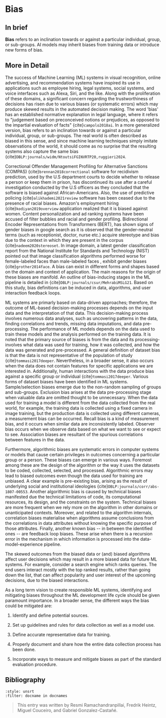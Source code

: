 # Bias

## In brief

**Bias** refers to an inclination towards or against a particular individual, group,
or sub-groups. AI models may inherit biases from training data or introduce
new forms of bias.

## More in Detail


The success of Machine Learning (ML) systems in visual recognition, online advertising, and recommendation systems have inspired its use in applications such as employee hiring, legal systems, social systems, and voice interfaces such as Alexa, Siri, and the like. Along with the proliferation of these domains, a significant concern regarding the trustworthiness of decisions has risen due to various biases (or systematic errors) which may produce skewed results in the automated decision making. The word 'bias' has an established normative explanation in legal language, where it refers to "judgement based on preconceived notions or prejudices, as opposed to the impartial evaluation of facts" {cite}`campolo2018ai`. In a more generalized version, bias refers to an inclination towards or against a particular individual, group, or sub-groups. The real world is often described as biased in this sense, and since machine learning techniques simply imitate observations of the world, it should come as no surprise that the resulting systems also capture the same bias {cite}`DBLP:journals/widm/NtoutsiFGINVRTP20,ruggieri2024`.

Correctional Offender Management Profiling for Alternative Sanctions (COMPAS) {cite}`brennan2018correctional` software for recidivism prediction, used by the U.S department courts to decide whether to release a person or keep them in prison, has discontinued its use after a careful investigation conducted by the U.S officers as they concluded that the software is biased against African-Americans. Also, the use of predictive policing {cite}`alikhademi2021review` software has been ceased due to the presence of racial biases. Amazon's employment hiring {cite}`kodiyan2019overview` application realized that it is biased against women. Content personalization and ad ranking systems have been accused of filter bubbles and racial and gender profiling. Bidirectional Encoder Representations from Transformers (BERT), has shown signs of gender biases in google search as it is observed that the gender-neutral terms (such as receptionist, doctor, nurse etc.) acquire stereotype and bias due to the context in which they are present in the corpus {cite}`nadeem2020stereoset`. In image domain, a latest gender classification report from the National Institute for Standards and Technology (NIST) pointed out that image classification algorithms performed worse for female-labeled faces than male-labeled faces , exhibit gender biases {cite}`grother2014face`. A bias can exist in different forms and shapes based on the domain and context of application. The main reasons for the origin of these biases are manifold. An outline of bias-inducing stages in the ML pipeline is detailed in {cite}`DBLP:journals/csur/MehrabiMSLG21`. Based on this study, bias definitions can be induced in data, algorithms, and user interaction feedback loops.

ML systems are primarly based on  data-driven approaches; therefore, the outcome of ML-based decision-making processes depends on the input data and the interpretation of that data. This decision-making process involves numerous data analyses, such as uncovering patterns in the data, finding correlations and trends, missing data imputations, and data pre-processing. The performance of ML models depends on the data used to train these models and the analysis performed on the training data. It is noted that the primary source of biases is from the data and its processing- involves what data was used for training, how it was collected, and how the data was generated and pre-processed. A general definition of dataset bias is that the data is not representative of the population of study {cite}`tommasi2017deeper`. Nevertheless, in a broader sense, it also occurs when the data does not contain features for specific applications we are interested in. Additionally, human interactions with the data produce bias against a specific group or individual {cite}`tommasi2017deeper`. Various forms of dataset biases have been identified in ML systems. Sample/selection biases emerge due to the non-random sampling of groups and sub-groups. Exclusion bias arises at the data pre-processing stage when valuable data are omitted thought to be unnecessary. When the data used for training a model is different from the data collected from the real world, for example, the training data is collected using a fixed camera in image training, but the production data is collected using different cameras, a measurement bias can be occurred. Recall bias is a kind of measurement bias, and it occurs when similar data are inconsistently labeled. Observer bias occurs when we observe data based on what we want to see or expect to see. Association biases are resultant of the spurious correlations between features in the data.


Furthermore, algorithmic biases are systematic errors in computer systems or models that cause certain privileges in outcomes concerning a particular group or a person. These biases can emerge in various ways. Foremost among these are the design of the algorithm or the way it uses the datasets to be coded, collected, selected, and processed. Algorithmic errors may lead to biased outcomes even though the data used for training are unbiased. 
A clear example is pre-existing bias, arising as the result of underlying social and institutional ideologies {cite}`DBLP:journals/corr/abs-1807-00553`. Another algorithmic bias is caused by technical biases manifested due the technical limitations of code, its computational resources, its design, and the constraints on the system. Technical biases are more frequent when we rely more on the algorithm in other domains or unanticipated contexts. Moreover, and related to the algorithm internals, correlation biases materialise when algorithms assume conclusions from the correlations in data attributes without knowing the specific purpose of those attributes. Finally, another known bias -- in between the identified ones -- are feedback loop biases. These arise when there is a recursion error in the mechanism in which information is processed into the data-model-experience pipeline.

The skewed outcomes from the biased data or (and) biased algorithms affect user decisions which may result in a more biased data for future ML systems. For example, consider a search engine which ranks queries. The end users interact mostly with the top ranked results, rather than going down the list, that can affect popularity and user interest of the upcoming decisions, due to the biased interactions. 

As a long term vision to create responsible ML systems, identifying and mitigating biases throughout the ML development life cycle should be given paramount importance. In a broader sense, the different ways the bias could be mitigated are:

1.  Identify and define potential sources.

2.  Set up guidelines and rules for data collection as well as a model use.

3.  Define accurate representative data for training.

4.  Properly document and share how the entire data collection process has been done.

5.  Incorporate ways to measure and mitigate biases as part of the standard evaluation procedure.

## Bibliography

```{bibliography}
:style: unsrt
:filter: docname in docnames
```

> This entry was written by Resmi Ramachandranpillai, Fredrik Heintz, Miguel Couceiro, and Gabriel Gonzalez-Castañé.


